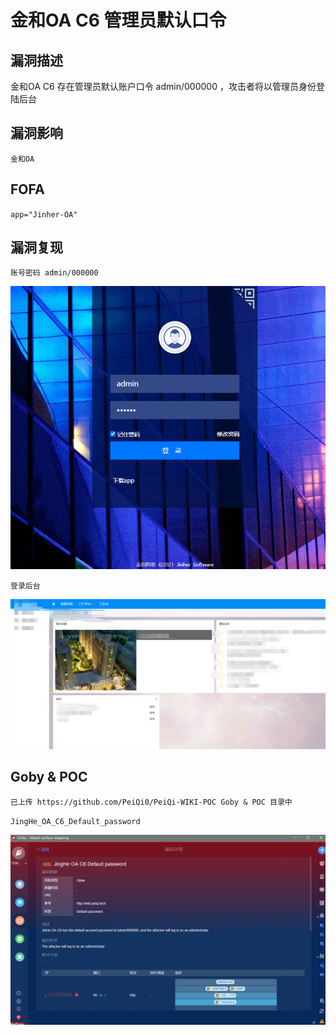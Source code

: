 # 金和OA C6 管理员默认口令

## 漏洞描述

金和OA C6 存在管理员默认账户口令 admin/000000 ，攻击者将以管理员身份登陆后台

## 漏洞影响

`金和OA`

## FOFA

`app="Jinher-OA"`

## 漏洞复现
`账号密码 admin/000000`

![](resource/金和OA-C6-管理员默认口令/media/1.png)

`登录后台`

![](resource/金和OA-C6-管理员默认口令/media/2.png)

## Goby & POC

`已上传 https://github.com/PeiQi0/PeiQi-WIKI-POC Goby & POC 目录中`

`JingHe_OA_C6_Default_password`

![](resource/金和OA-C6-管理员默认口令/media/3.png)